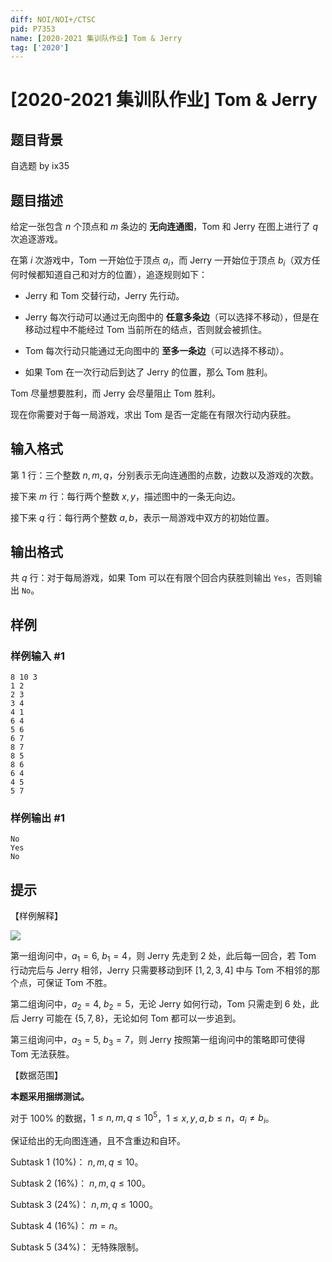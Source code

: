 ```yaml
---
diff: NOI/NOI+/CTSC
pid: P7353
name: [2020-2021 集训队作业] Tom & Jerry
tag: ['2020']
---
```

# [2020-2021 集训队作业] Tom & Jerry
## 题目背景

自选题 by ix35
## 题目描述

给定一张包含 $n$ 个顶点和 $m$ 条边的 **无向连通图**，Tom 和 Jerry 在图上进行了 $q$ 次追逐游戏。

在第 $i$ 次游戏中，Tom 一开始位于顶点 $a_i$，而 Jerry 一开始位于顶点 $b_i$（双方任何时候都知道自己和对方的位置），追逐规则如下：

- Jerry 和 Tom 交替行动，Jerry 先行动。

- Jerry 每次行动可以通过无向图中的 **任意多条边**（可以选择不移动），但是在移动过程中不能经过 Tom 当前所在的结点，否则就会被抓住。

- Tom 每次行动只能通过无向图中的 **至多一条边**（可以选择不移动）。

- 如果 Tom 在一次行动后到达了 Jerry 的位置，那么 Tom 胜利。

Tom 尽量想要胜利，而 Jerry 会尽量阻止 Tom 胜利。

现在你需要对于每一局游戏，求出 Tom 是否一定能在有限次行动内获胜。
## 输入格式

第 $1$ 行：三个整数 $n,m,q$，分别表示无向连通图的点数，边数以及游戏的次数。

接下来 $m$ 行：每行两个整数 $x,y$，描述图中的一条无向边。

接下来 $q$ 行：每行两个整数 $a,b$，表示一局游戏中双方的初始位置。
## 输出格式

共 $q$ 行：对于每局游戏，如果 Tom 可以在有限个回合内获胜则输出 `Yes`，否则输出 `No`。
## 样例

### 样例输入 #1
```
8 10 3
1 2
2 3
3 4
4 1
6 4
5 6
6 7
8 7
8 5
8 6
6 4
4 5
5 7

```
### 样例输出 #1
```
No
Yes
No

```
## 提示

【样例解释】

![](https://cdn.luogu.com.cn/upload/image_hosting/gg8gk6fw.png)

第一组询问中，$a_1=6,\ b_1=4$，则 Jerry 先走到 $2$ 处，此后每一回合，若 Tom 行动完后与 Jerry 相邻，Jerry 只需要移动到环 $[1,2,3,4]$ 中与 Tom 不相邻的那个点，可保证 Tom 不胜。

第二组询问中，$a_2=4,\ b_2=5$，无论 Jerry 如何行动，Tom 只需走到 $6$ 处，此后 Jerry 可能在 $\{5,7,8\}$，无论如何 Tom 都可以一步追到。

第三组询问中，$a_3=5,\ b_3=7$，则 Jerry 按照第一组询问中的策略即可使得 Tom 无法获胜。

【数据范围】

**本题采用捆绑测试。**

对于 $100\%$ 的数据，$1\leq n,m,q\leq 10^5$，$1\leq x,y,a,b\leq n$，$a_i\ne b_i$。

保证给出的无向图连通，且不含重边和自环。

$\text{Subtask 1}\ (10\%)$： $n,m,q\leq 10$。

$\text{Subtask 2}\ (16\%)$： $n,m,q\leq 100$。

$\text{Subtask 3}\ (24\%)$： $n,m,q\leq 1000$。

$\text{Subtask 4}\ (16\%)$： $m=n$。

$\text{Subtask 5}\ (34\%)$： 无特殊限制。
